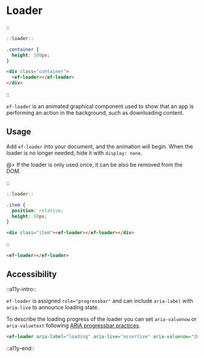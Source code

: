 <!--
type: page
title: Loader
location: ./elements/loader
layout: default
-->

# Loader
::
```javascript
::loader::
```
```css
.container {
  height: 100px;
}
```
```html
<div class="container">
  <ef-loader></ef-loader>
</div>
```
::

`ef-loader` is an animated graphical component used to show that an app is performing an action in the background, such as downloading content.

## Usage
Add `ef-loader` into your document, and the animation will begin. When the loader is no longer needed, hide it with `display: none`.

@> If the loader is only used once, it can be also be removed from the DOM.

::
```javascript
::loader::
```
```css
.item {
  position: relative;
  height: 50px;
}
```
```html
<div class="item"><ef-loader></ef-loader></div>
```
::

```html
<ef-loader></ef-loader>
```

## Accessibility
::a11y-intro::

`ef-loader` is assigned `role="progressbar"` and can include `aria-label` with `aria-live` to announce loading state.

To describe the loading progress of the loader you can set `aria-valuenow` or `aria-valuetext` following [ARIA progressbar practices](https://developer.mozilla.org/en-US/docs/Web/Accessibility/ARIA/Roles/progressbar_role).

```html
<ef-loader aria-label="loading" aria-live="assertive" aria-valuenow="20"></ef-button>
```

::a11y-end::
